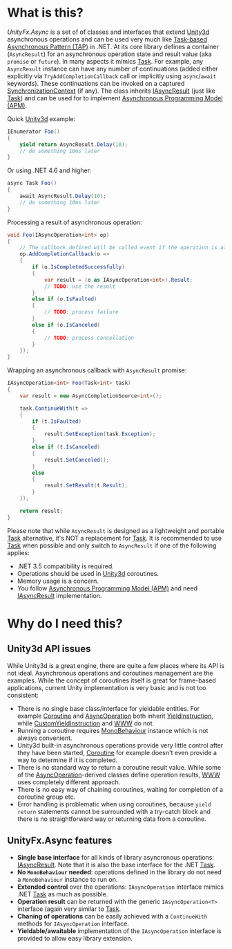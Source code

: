 # What is this?

*UnityFx.Async* is a set of of classes and interfaces that extend [Unity3d](https://unity3d.com) asynchronous operations and can be used very much like [Task-based Asynchronous Pattern (TAP)](https://docs.microsoft.com/en-us/dotnet/standard/parallel-programming/task-based-asynchronous-programming) in .NET. At its core library defines a container (`AsyncResult`) for an asynchronous operation state and result value (aka `promise` or `future`). In many aspects it mimics [Task](https://docs.microsoft.com/en-us/dotnet/api/system.threading.tasks.task). For example, any `AsyncResult` instance can have any number of continuations (added either explicitly via `TryAddCompletionCallback` call or implicitly using `async`/`await` keywords). These continuations can be invoked on a captured [SynchronizationContext](https://docs.microsoft.com/en-us/dotnet/api/system.threading.synchronizationcontext) (if any). The class inherits [IAsyncResult](https://docs.microsoft.com/en-us/dotnet/api/system.iasyncresult) (just like [Task](https://docs.microsoft.com/en-us/dotnet/api/system.threading.tasks.task)) and can be used for to implement [Asynchronous Programming Model (APM)](https://docs.microsoft.com/en-us/dotnet/standard/asynchronous-programming-patterns/asynchronous-programming-model-apm).

Quick [Unity3d](https://unity3d.com) example:
```csharp
IEnumerator Foo()
{
	yield return AsyncResult.Delay(10);
	// do something 10ms later
}
```
Or using .NET 4.6 and higher:
```csharp
async Task Foo()
{
	await AsyncResult.Delay(10);
	// do something 10ms later
}
```
Processing a result of asynchronous operation:
```csharp
void Foo(IAsyncOperation<int> op)
{
	// The callback defined will be called event if the operation is already completed
	op.AddCompletionCallback(o =>
	{
		if (o.IsCompletedSuccessfully)
		{
			var result = (o as IAsyncOperation<int>).Result;
			// TODO: use the result
		}
		else if (o.IsFaulted)
		{
			// TODO: process failure
		}
		else if (o.IsCanceled)
		{
			// TODO: process cancellation
		}
	});
}
```
Wrapping an asynchronous callback with `AsyncResult` promise:
```csharp
IAsyncOperation<int> Foo(Task<int> task)
{
	var result = new AsyncCompletionSource<int>();

	task.ContinueWith(t => 
	{
		if (t.IsFaulted)
		{
			result.SetException(task.Exception);
		}
		else if (t.IsCanceled)
		{
			result.SetCanceled();
		}
		else
		{
			result.SetResult(t.Result);
		}
	});

	return result;
}
```
Please note that while `AsyncResult` is designed as a lightweight and portable [Task](https://docs.microsoft.com/en-us/dotnet/api/system.threading.tasks.task) alternative, it's NOT a replacement for [Task](https://docs.microsoft.com/en-us/dotnet/api/system.threading.tasks.task). It is recommended to use [Task](https://docs.microsoft.com/en-us/dotnet/api/system.threading.tasks.task) when possible and only switch to `AsyncResult` if one of the following applies:
* .NET 3.5 compatibility is required.
* Operations should be used in [Unity3d](https://unity3d.com) coroutines.
* Memory usage is a concern.
* You follow [Asynchronous Programming Model (APM)](https://docs.microsoft.com/en-us/dotnet/standard/asynchronous-programming-patterns/asynchronous-programming-model-apm) and need [IAsyncResult](https://docs.microsoft.com/en-us/dotnet/api/system.iasyncresult) implementation.

# Why do I need this?

## Unity3d API issues
While Unity3d is a great engine, there are quite a few places where its API is not ideal. Asynchronous operations and coroutines management are the examples. While the concept of coroutines itself is great for frame-based applications, current Unity implementation is very basic and is not too consistent:
- There is no single base class/interface for yieldable entities. For example [Coroutine](https://docs.unity3d.com/ScriptReference/Coroutine.html) and [AsyncOperation](https://docs.unity3d.com/ScriptReference/AsyncOperation.html) both inherit [YieldInstruction](https://docs.unity3d.com/ScriptReference/YieldInstruction.html), while [CustomYieldInstruction](https://docs.unity3d.com/ScriptReference/CustomYieldInstruction.html) and [WWW](https://docs.unity3d.com/ScriptReference/WWW.html) do not.
- Running a coroutine requires [MonoBehaviour](https://docs.unity3d.com/ScriptReference/MonoBehaviour.html) instance which is not always convenient.
- Unity3d built-in asynchronous operations provide very little control after they have been started, [Coroutine](https://docs.unity3d.com/ScriptReference/Coroutine.html) for example doesn't even provide a way to determine if it is completed.
- There is no standard way to return a coroutine result value. While some of the [AsyncOperation](https://docs.unity3d.com/ScriptReference/AsyncOperation.html)-derived classes define operation results, [WWW](https://docs.unity3d.com/ScriptReference/WWW.html) uses completely different approach.
- There is no easy way of chaining coroutines, waiting for completion of a coroutine group etc.
- Error handling is problematic when using coroutines, because `yield return` statements cannot be surrounded with a try-catch block and there is no straightforward way or returning data from a coroutine.

## UnityFx.Async features
- **Single base interface** for all kinds of library asyncronous operations: [IAsyncResult](https://docs.microsoft.com/en-us/dotnet/api/system.iasyncresult). Note that it is also the base interface for the .NET [Task](https://docs.microsoft.com/en-us/dotnet/api/system.threading.tasks.task).
- **No `MonoBehaviour` needed**: operations defined in the library do not need a `MonoBehaviour` instance to run on.
- **Extended control** over the operations: `IAsyncOperation` interface mimics .NET [Task](https://docs.microsoft.com/en-us/dotnet/api/system.threading.tasks.task) as much as possible.
- **Operation result** can be returned with the generic `IAsyncOperation<T>` interface (again very similar to [Task<T>](https://docs.microsoft.com/en-us/dotnet/api/system.threading.tasks.task-1).
- **Chaning of operations** can be easily achieved with a `ContinueWith` methods for `IAsyncOperation` interface.
- **Yieldable/awaitable** implementation of the `IAsyncOperation` interface is provided to allow easy library extension.